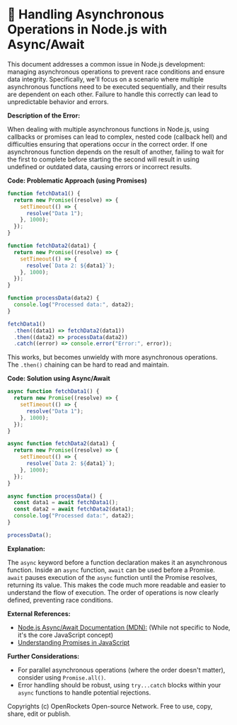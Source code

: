 # 🐞 Handling Asynchronous Operations in Node.js with Async/Await


This document addresses a common issue in Node.js development: managing asynchronous operations to prevent race conditions and ensure data integrity.  Specifically, we'll focus on a scenario where multiple asynchronous functions need to be executed sequentially, and their results are dependent on each other.  Failure to handle this correctly can lead to unpredictable behavior and errors.


**Description of the Error:**

When dealing with multiple asynchronous functions in Node.js, using callbacks or promises can lead to complex, nested code (callback hell) and difficulties ensuring that operations occur in the correct order.  If one asynchronous function depends on the result of another, failing to wait for the first to complete before starting the second will result in using undefined or outdated data, causing errors or incorrect results.


**Code: Problematic Approach (using Promises)**

```javascript
function fetchData1() {
  return new Promise((resolve) => {
    setTimeout(() => {
      resolve("Data 1");
    }, 1000);
  });
}

function fetchData2(data1) {
  return new Promise((resolve) => {
    setTimeout(() => {
      resolve(`Data 2: ${data1}`);
    }, 1000);
  });
}

function processData(data2) {
  console.log("Processed data:", data2);
}

fetchData1()
  .then((data1) => fetchData2(data1))
  .then((data2) => processData(data2))
  .catch((error) => console.error("Error:", error));
```

This works, but becomes unwieldy with more asynchronous operations.  The `.then()` chaining can be hard to read and maintain.

**Code: Solution using Async/Await**

```javascript
async function fetchData1() {
  return new Promise((resolve) => {
    setTimeout(() => {
      resolve("Data 1");
    }, 1000);
  });
}

async function fetchData2(data1) {
  return new Promise((resolve) => {
    setTimeout(() => {
      resolve(`Data 2: ${data1}`);
    }, 1000);
  });
}

async function processData() {
  const data1 = await fetchData1();
  const data2 = await fetchData2(data1);
  console.log("Processed data:", data2);
}

processData();
```

**Explanation:**

The `async` keyword before a function declaration makes it an asynchronous function.  Inside an `async` function, `await` can be used before a Promise.  `await` pauses execution of the `async` function until the Promise resolves, returning its value. This makes the code much more readable and easier to understand the flow of execution. The order of operations is now clearly defined, preventing race conditions.


**External References:**

* [Node.js Async/Await Documentation (MDN):](https://developer.mozilla.org/en-US/docs/Web/JavaScript/Reference/Statements/async_function)  (While not specific to Node, it's the core JavaScript concept)
* [Understanding Promises in JavaScript](https://developer.mozilla.org/en-US/docs/Web/JavaScript/Guide/Using_promises)


**Further Considerations:**

* For parallel asynchronous operations (where the order doesn't matter), consider using `Promise.all()`.
* Error handling should be robust, using `try...catch` blocks within your `async` functions to handle potential rejections.


Copyrights (c) OpenRockets Open-source Network. Free to use, copy, share, edit or publish.

